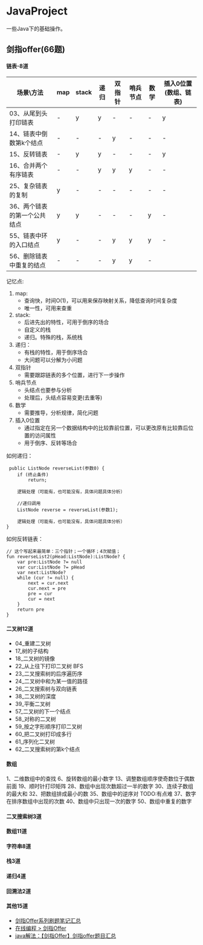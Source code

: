 # JavaProject
一些Java下的基础操作。

## 剑指offer(66题)
#### 链表-8道
|场景\方法|map|stack|递归|双指针|哨兵节点|数学|插入0位置(数组、链表)|
|---|---|---|---|---|---|---|---|
|03、从尾到头打印链表|-|y|y|-|-|-|y|
|14、链表中倒数第k个结点|-|-|-|y|-|-|-|
|15、反转链表|-|y|y|-|-|-|y|
|16、合并两个有序链表|-|-|y|y|y|-|-|
|25、复杂链表的复制|y|-|-|-|-|-|-|
|36、两个链表的第一个公共结点|y|y|-|-|-|y|-|
|55、链表中环的入口结点|y|-|-|y|y|y|-|
|56、删除链表中重复的结点|-|-|-|y|y|-|

记忆点:
1. map:
    - 查询快，时间O(1)，可以用来保存映射关系，降低查询时间复杂度
    - 唯一性，可用来查重
2. stack:
    - 后进先出的特性，可用于倒序的场合
    - 自定义的栈
    - 递归。特殊的栈，系统栈
3. 递归：
    - 有栈的特性，用于倒序场合
    - 大问题可以分解为小问题
4. 双指针
    - 需要跟踪链表的多个位置，进行下一步操作
5. 哨兵节点
    - 头结点也要参与分析
    - 处理后，头结点容易变更(去重等)
6. 数学
    - 需要推导，分析规律，简化问题
7. 插入0位置
    - 通过指定在另一个数据结构中的比较靠前位置，可以更改原有比较靠后位置的访问属性
    - 用于倒序、反转等场合

如何递归：
````
 public ListNode reverseList(参数0) {
    if (终止条件)
        return;

    逻辑处理（可能有，也可能没有，具体问题具体分析）

    //递归调用
    ListNode reverse = reverseList(参数1);

    逻辑处理（可能有，也可能没有，具体问题具体分析）
}
````

如何反转链表：
````
// 这个写起来最简单：三个指针；一个循环；4次赋值；
fun reverseList2(pHead:ListNode):ListNode? {
    var pre:ListNode ?= null
    var cur:ListNode ?= pHead
    var next:ListNode?
    while (cur != null) {
        next = cur.next
        cur.next = pre
        pre = cur
        cur = next
    }
    return pre
}
````


#### 二叉树12道
- 04_重建二叉树
- 17_树的子结构
- 18_二叉树的镜像
- 22_从上往下打印二叉树 BFS
- 23_二叉搜索树的后序遍历序
- 24_二叉树中和为某一值的路径
- 26_二叉搜索树与双向链表
- 38_二叉树的深度
- 39_平衡二叉树
- 57_二叉树的下一个结点
- 58_对称的二叉树
- 59_按之字形顺序打印二叉树
- 60_把二叉树打印成多行
- 61_序列化二叉树
- 62_二叉搜索树的第k个结点

#### 数组
1、二维数组中的查找
6、旋转数组的最小数字
13、调整数组顺序使奇数位于偶数前面
19、顺时针打印矩阵
28、数组中出现次数超过一半的数字
30、连续子数组的最大和
32、把数组排成最小的数
35、数组中的逆序对   TODO:有点难 
37、数字在排序数组中出现的次数
40、数组中只出现一次的数字
50、数组中重复的数字

#### 二叉搜索树3道
#### 数组11道
#### 字符串8道
#### 栈3道
#### 递归4道
#### 回溯法2道
#### 其他15道

- [剑指Offer系列刷题笔记汇总](https://cuijiahua.com/blog/2018/02/basis_67.html)
- [在线编程 > 剑指Offer](https://www.nowcoder.com/ta/coding-interviews?query=&asc=true&order=&page=1)
- [java解法：【剑指Offer】剑指offer题目汇总](https://www.cnblogs.com/gzshan/p/10910831.html)